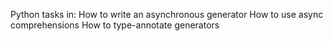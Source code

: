 Python tasks in:
How to write an asynchronous generator
How to use async comprehensions
How to type-annotate generators
